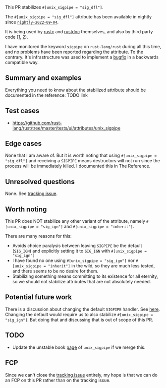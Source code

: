 This PR stabilizes `#[unix_sigpipe = "sig_dfl"]`.

The `#[unix_sigpipe = "sig_dfl"]` attribute has been available in nightly since
[`nightly-2022-09-04`](https://github.com/rust-lang/rust/pull/97802#issuecomment-1235978689).

It is being used by
[rustc](https://github.com/rust-lang/rust/blob/c29082fe7dc6e902169cacbae165562a7e4a1fd6/compiler/rustc/src/main.rs#L37)
and
[rustdoc](https://github.com/rust-lang/rust/blob/c29082fe7dc6e902169cacbae165562a7e4a1fd6/src/tools/rustdoc/main.rs#L3)
themselves, and also by third party code
([1](https://github.com/moonrepo/espresso/blob/e3f429b01bfd9a0a8956f11b1bc9120084c42d3c/crates/cli/src/main.rs#L18),
[2](https://github.com/trinitronx/intro-to-rust-kvstore/blob/2c26260a837c33f193cf26cecf49279675c3a6a3/src/main.rs#L8)).

I have monitored the keyword `sigpipe` on `rust-lang/rust` during all this time,
and no problems have been reported regarding the attribute. To the contrary.
It's infrastructure was used to implement a
[bugfix](https://github.com/rust-lang/rust/pull/101077/files) in a backwards compatible way.

## Summary and examples

Everything you need to know about the stabilized attribute should be documented in the reference: TODO link

## Test cases

* https://github.com/rust-lang/rust/tree/master/tests/ui/attributes/unix_sigpipe

## Edge cases

None that I am aware of. But it is worth noting that using `#[unix_sigpipe =
"sig_dfl"]` and receiving a `SIGPIPE` means destructors will not run since the
process will be immediately killed. I documented this in The Reference.

## Unresolved questions

None. See [tracking issue](https://github.com/rust-lang/rust/issues/97889).

## Worth noting

This PR does NOT stabilize any other variant of the attribute, namely
`#[unix_sigpipe = "sig_ign"]` and `#[unix_sigpipe = "inherit"]`.

There are many reasons for this:

* Avoids choice paralysis between leaving `SIGPIPE` be the default (`SIG_IGN`) and explicitly setting it to `SIG_IGN` with `#[unix_sigpipe = "sig_ign"]`
* I have found no one using `#[unix_sigpipe = "sig_ign"]` nor `#[unix_sigpipe = "inherit"]` in the wild, so they are much less tested, and there seems to be no desire for them.
* Stabilizing something means committing to its existence for all eternity, so we should not stabilize attributes that are not absolutely needed.

## Potential future work

There is a discussion about changing the default `SIGPIPE` handler. See [here](https://github.com/rust-lang/rust/issues/62569). Changing the default would require us to also stabilize `#[unix_sigpipe = "sig_ign"]`. But doing that and discussing that is out of scope of this PR.

## TODO

* Update the unstable book [page](https://doc.rust-lang.org/beta/unstable-book/language-features/unix-sigpipe.html) of `unix_sigpipe` if we merge this.

## FCP

Since we can't close the [tracking issue](https://github.com/rust-lang/rust/issues/97889) entirely, my hope is that we can do an FCP on this PR rather than on the tracking issue.
